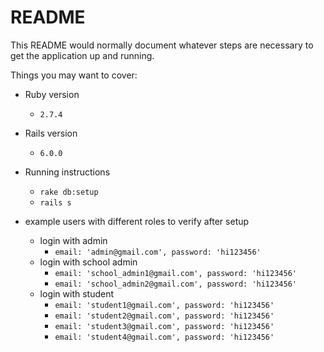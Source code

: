 # README

This README would normally document whatever steps are necessary to get the
application up and running.

Things you may want to cover:

* Ruby version
  * `2.7.4`

* Rails version
  * `6.0.0`
 
* Running instructions
  * `rake db:setup`
  * `rails s`
  
* example users with different roles to verify after setup
  * login with admin
     *  `email: 'admin@gmail.com', password: 'hi123456'`
  * login with school admin
     *  `email: 'school_admin1@gmail.com', password: 'hi123456'`
     *  `email: 'school_admin2@gmail.com', password: 'hi123456'`
  * login with student
     *  `email: 'student1@gmail.com', password: 'hi123456'`
     *  `email: 'student2@gmail.com', password: 'hi123456'`
     *  `email: 'student3@gmail.com', password: 'hi123456'`
     *  `email: 'student4@gmail.com', password: 'hi123456'`